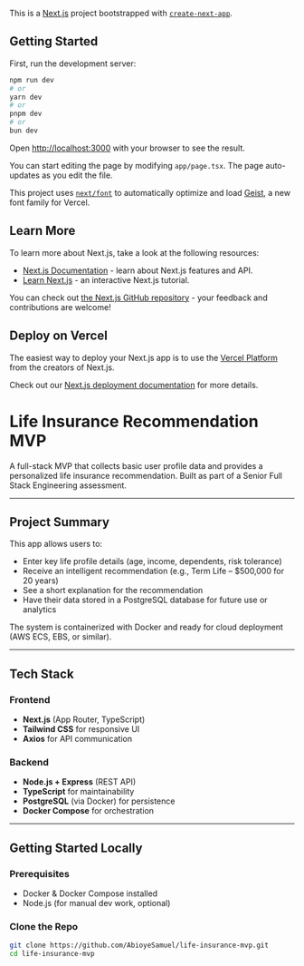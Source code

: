 This is a [Next.js](https://nextjs.org) project bootstrapped with [`create-next-app`](https://nextjs.org/docs/app/api-reference/cli/create-next-app).

## Getting Started

First, run the development server:

```bash
npm run dev
# or
yarn dev
# or
pnpm dev
# or
bun dev
```

Open [http://localhost:3000](http://localhost:3000) with your browser to see the result.

You can start editing the page by modifying `app/page.tsx`. The page auto-updates as you edit the file.

This project uses [`next/font`](https://nextjs.org/docs/app/building-your-application/optimizing/fonts) to automatically optimize and load [Geist](https://vercel.com/font), a new font family for Vercel.

## Learn More

To learn more about Next.js, take a look at the following resources:

- [Next.js Documentation](https://nextjs.org/docs) - learn about Next.js features and API.
- [Learn Next.js](https://nextjs.org/learn) - an interactive Next.js tutorial.

You can check out [the Next.js GitHub repository](https://github.com/vercel/next.js) - your feedback and contributions are welcome!

## Deploy on Vercel

The easiest way to deploy your Next.js app is to use the [Vercel Platform](https://vercel.com/new?utm_medium=default-template&filter=next.js&utm_source=create-next-app&utm_campaign=create-next-app-readme) from the creators of Next.js.

Check out our [Next.js deployment documentation](https://nextjs.org/docs/app/building-your-application/deploying) for more details.


# Life Insurance Recommendation MVP

A full-stack MVP that collects basic user profile data and provides a personalized life insurance recommendation. Built as part of a Senior Full Stack Engineering assessment.

---

## Project Summary

This app allows users to:

- Enter key life profile details (age, income, dependents, risk tolerance)
- Receive an intelligent recommendation (e.g., Term Life – $500,000 for 20 years)
- See a short explanation for the recommendation
- Have their data stored in a PostgreSQL database for future use or analytics

The system is containerized with Docker and ready for cloud deployment (AWS ECS, EBS, or similar).

---

## Tech Stack

### Frontend
- **Next.js** (App Router, TypeScript)
- **Tailwind CSS** for responsive UI
- **Axios** for API communication

### Backend
- **Node.js + Express** (REST API)
- **TypeScript** for maintainability
- **PostgreSQL** (via Docker) for persistence
- **Docker Compose** for orchestration

---

## Getting Started Locally

### Prerequisites

- Docker & Docker Compose installed
- Node.js (for manual dev work, optional)

### Clone the Repo

```bash
git clone https://github.com/AbioyeSamuel/life-insurance-mvp.git
cd life-insurance-mvp